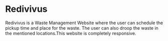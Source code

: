 # Redivivus
Redivivus is a Waste Management Website where the user can schedule the pickup time and place for the waste. The user can also droop the waste in the mentioned locations.This website is completely responsive.

